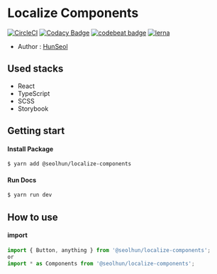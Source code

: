 # Localize Components
[![CircleCI](https://circleci.com/gh/Seolhun/localize-components/tree/master.svg?style=svg)](https://circleci.com/gh/Seolhun/localize-components/tree/master)
[![Codacy Badge](https://api.codacy.com/project/badge/Grade/2f4e28800ffd40f49437308309cbae45)](https://app.codacy.com/app/shun10114/localize-components?utm_source=github.com&utm_medium=referral&utm_content=Seolhun/localize-components&utm_campaign=badger)
[![codebeat badge](https://codebeat.co/badges/5f191928-a3e9-469d-beed-445bb4cde65d)](https://codebeat.co/projects/github-com-seolhun-localize-components-master)
[![lerna](https://img.shields.io/badge/maintained%20with-lerna-cc00ff.svg)](https://lernajs.io/)

- Author : [HunSeol](https://github.com/Seolhun/)

## Used stacks
- React
- TypeScript
- SCSS
- Storybook

## Getting start
#### Install Package
```bash
$ yarn add @seolhun/localize-components
```

#### Run Docs
```bash
$ yarn run dev
```

## How to use
#### import
```js
import { Button, anything } from '@seolhun/localize-components';
or
import * as Components from '@seolhun/localize-components';
```
